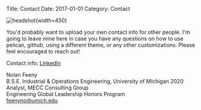 Title: Contact
Date: 2017-01-01
Category: Contact

![headshot]({filename}../images/Feeny_Nolan.JPG){width=450}

You'd probably want to upload your own contact info for other people. I'm going to leave mine here in case you have any questions on how to use pelican, github, using a different theme, or any other customizations. Please feel encouraged to reach out!

Contact info:
[LinkedIn](https://www.linkedin.com/in/nolan-feeny-375893132/)

Nolan Feeny  
B.S.E. Industrial & Operations Engineering, University of Michigan 2020  
Analyst, MECC Consulting Group  
Engineering Global Leadership Honors Program  
feenyno@umich.edu
